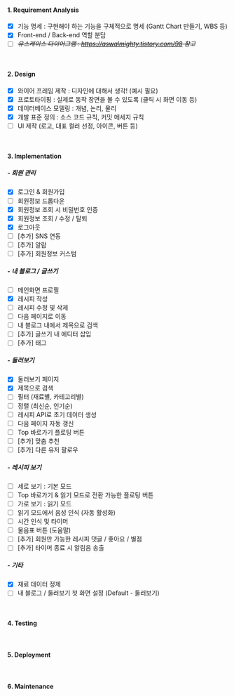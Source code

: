 #### 1. Requirement Analysis

- [x] 기능 명세 : 구현해야 하는 기능을 구체적으로 명세 (Gantt Chart 만들기, WBS 등)
- [x] Front-end / Back-end 역할 분담
- [ ] <s>*유스케이스 다이어그램 : https://aswalmighty.tistory.com/98 참고*</s>

<br>

#### 2. Design

- [x] 와이어 프레임 제작 : 디자인에 대해서 생각! (예시 필요)
- [x] 프로토타이핑 : 실제로 동작 장면을 볼 수 있도록 (클릭 시 화면 이동 등)
- [x] 데이터베이스 모델링 : 개념, 논리, 물리
- [x] 개발 표준 정의 : 소스 코드 규칙, 커밋 메세지 규칙
- [ ] UI 제작 (로고, 대표 컬러 선정, 아이콘, 버튼 등)

<br>

#### 3. Implementation

##### - 회원 관리

- [x] 로그인 & 회원가입
- [ ] 회원정보 드롭다운
- [x] 회원정보 조회 시 비밀번호 인증
- [x] 회원정보 조회 / 수정 / 탈퇴
- [x] 로그아웃
- [ ] [추가] SNS 연동
- [ ] [추가] 알람
- [ ] [추가] 회원정보 커스텀

##### - 내 블로그 / 글쓰기

- [ ] 메인화면 프로필
- [x] 레시피 작성
- [ ] 레시피 수정 및 삭제
- [ ] 다음 페이지로 이동
- [ ] 내 블로그 내에서 제목으로 검색
- [ ] [추가] 글쓰기 내 에디터 삽입
- [ ] [추가] 태그

##### - 둘러보기

- [x] 둘러보기 페이지
- [x] 제목으로 검색
- [ ] 필터 (재료별, 카테고리별)
- [ ] 정렬 (최신순, 인기순)
- [ ] 레시피 API로 초기 데이터 생성
- [ ] 다음 페이지 자동 갱신
- [ ] Top 바로가기 플로팅 버튼
- [ ] [추가] 맞춤 추천
- [ ] [추가] 다른 유저 팔로우

##### - 레시피 보기

- [ ] 세로 보기 : 기본 모드
- [ ] Top 바로가기 & 읽기 모드로 전환 가능한 플로팅 버튼
- [ ] 가로 보기 : 읽기 모드
- [ ] 읽기 모드에서 음성 인식 (자동 활성화)
- [ ] 시간 인식 및 타이머
- [ ] 물음표 버튼 (도움말)
- [ ] [추가] 회원만 가능한 레시피 댓글 / 좋아요 / 별점
- [ ] [추가] 타이머 종료 시 알림음 송출

##### - 기타

- [x] 재료 데이터 정제
- [ ] 내 블로그 / 둘러보기 첫 화면 설정 (Default - 둘러보기)

<br>

#### 4. Testing

<br>

#### 5. Deployment

<br>

#### 6. Maintenance

<br>